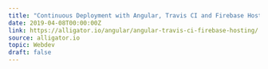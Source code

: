 ```yaml
---
title: "Continuous Deployment with Angular, Travis CI and Firebase Hosting"
date: 2019-04-08T00:00:00Z
link: https://alligator.io/angular/angular-travis-ci-firebase-hosting/
source: alligator.io
topic: Webdev
draft: false
---
```


